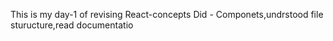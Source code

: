 This is my day-1 of revising React-concepts 
Did - Componets,undrstood file sturucture,read documentatio 
